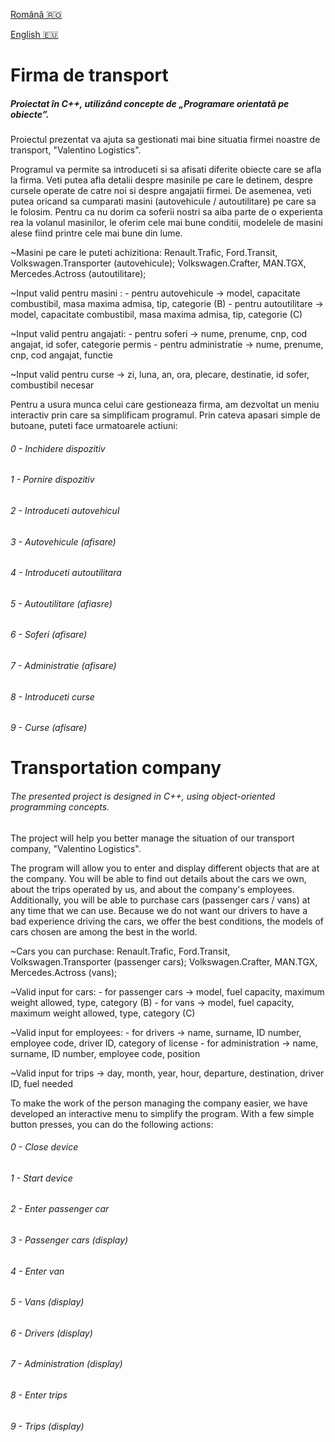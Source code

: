 [Română :romania:](#firma-de-transport)

[English :eu:](#transportation-company)

# Firma de transport

##### Proiectat în C++, utilizând concepte de „Programare orientată pe obiecte”.
Proiectul prezentat va ajuta sa gestionati mai bine situatia firmei noastre de transport, "Valentino Logistics".

Programul va permite sa introduceti si sa afisati diferite obiecte care se afla la firma.
Veti putea afla detalii despre masinile pe care le detinem, despre cursele operate de catre noi si despre angajatii firmei.
De asemenea, veti putea oricand sa cumparati masini (autovehicule / autoutilitare) pe care sa le folosim.
Pentru ca nu dorim ca soferii nostri sa aiba parte de o experienta rea la volanul masinilor, le oferim cele mai bune conditii, modelele
de masini alese fiind printre cele mai bune din lume.

~Masini pe care le puteti achizitiona: Renault.Trafic, Ford.Transit, Volkswagen.Transporter (autovehicule);
				       Volkswagen.Crafter, MAN.TGX, Mercedes.Actross (autoutilitare);

~Input valid pentru masini : - pentru autovehicule -> model, capacitate combustibil, masa maxima admisa, tip, categorie (B)
		            - pentru autoutilitare -> model, capacitate combustibil, masa maxima admisa, tip, categorie (C)

~Input valid pentru angajati: - pentru soferi -> nume, prenume, cnp, cod angajat, id sofer, categorie permis
			     - pentru administratie -> nume, prenume, cnp, cod angajat, functie
 
~Input valid pentru curse -> zi, luna, an, ora, plecare, destinatie, id sofer, combustibil necesar

Pentru a usura munca celui care gestioneaza firma, am dezvoltat un meniu interactiv prin care sa simplificam programul. Prin cateva apasari simple
de butoane, puteti face urmatoarele actiuni:

###### 0 - Inchidere dispozitiv

###### 1 - Pornire dispozitiv

###### 2 - Introduceti autovehicul

###### 3 - Autovehicule (afisare)

###### 4 - Introduceti autoutilitara

###### 5 - Autoutilitare (afiasre)

###### 6 - Soferi (afisare)

###### 7 - Administratie (afisare)

###### 8 - Introduceti curse

###### 9 - Curse (afisare)



# Transportation company

###### The presented project is designed in C++, using object-oriented programming concepts. 
The project will help you better manage the situation of our transport company, "Valentino Logistics".

The program will allow you to enter and display different objects that are at the company. You will be able to find out details about the cars we own, about the trips operated by us, and about the company's employees. Additionally, you will be able to purchase cars (passenger cars / vans) at any time that we can use. Because we do not want our drivers to have a bad experience driving the cars, we offer the best conditions, the models of cars chosen are among the best in the world.

~Cars you can purchase: Renault.Trafic, Ford.Transit, Volkswagen.Transporter (passenger cars); Volkswagen.Crafter, MAN.TGX, Mercedes.Actross (vans);

~Valid input for cars: - for passenger cars -> model, fuel capacity, maximum weight allowed, type, category (B) - for vans -> model, fuel capacity, maximum weight allowed, type, category (C)

~Valid input for employees: - for drivers -> name, surname, ID number, employee code, driver ID, category of license - for administration -> name, surname, ID number, employee code, position

~Valid input for trips -> day, month, year, hour, departure, destination, driver ID, fuel needed

To make the work of the person managing the company easier, we have developed an interactive menu to simplify the program. With a few simple button presses, you can do the following actions:

###### 0 - Close device

###### 1 - Start device

###### 2 - Enter passenger car

###### 3 - Passenger cars (display)

###### 4 - Enter van

###### 5 - Vans (display)

###### 6 - Drivers (display)

###### 7 - Administration (display)

###### 8 - Enter trips

###### 9 - Trips (display)
